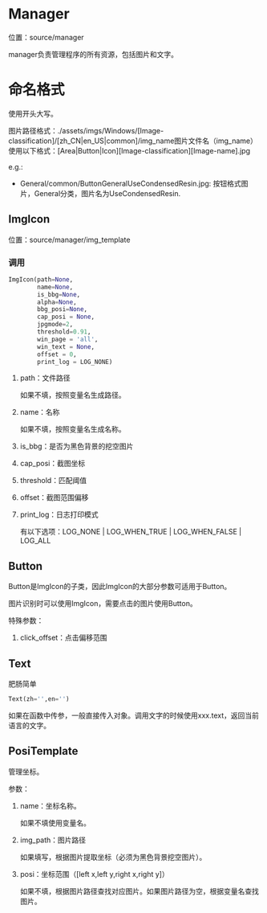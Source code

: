 # Manager

位置：source/manager

manager负责管理程序的所有资源，包括图片和文字。

# 命名格式

使用开头大写。

图片路径格式：./assets/imgs/Windows/\[Image-classification\]/\[zh_CN|en_US|common\]/img_name图片文件名（img_name）使用以下格式：\[Area|Button|Icon\]\[Image-classification\]\[Image-name\].jpg

e.g.:

- General/common/ButtonGeneralUseCondensedResin.jpg: 按钮格式图片，General分类，图片名为UseCondensedResin.

## ImgIcon

位置：source/manager/img_template

### 调用

```python
ImgIcon(path=None,
        name=None,
        is_bbg=None,
        alpha=None,
        bbg_posi=None,
        cap_posi = None,
        jpgmode=2,
        threshold=0.91,
        win_page = 'all',
        win_text = None,
        offset = 0,
        print_log = LOG_NONE)
```

1. path：文件路径

   如果不填，按照变量名生成路径。

2. name：名称

   如果不填，按照变量名生成名称。

3. is_bbg：是否为黑色背景的挖空图片

4. cap_posi：截图坐标

5. threshold：匹配阈值

6. offset：截图范围偏移

7. print_log：日志打印模式

   有以下选项：LOG_NONE | LOG_WHEN_TRUE | LOG_WHEN_FALSE | LOG_ALL

## Button

Button是ImgIcon的子类，因此ImgIcon的大部分参数可适用于Button。

图片识别时可以使用ImgIcon，需要点击的图片使用Button。

特殊参数：

1. click_offset：点击偏移范围

## Text

肥肠简单

```python
Text(zh='',en='')
```

如果在函数中传参，一般直接传入对象。调用文字的时候使用xxx.text，返回当前语言的文字。

## PosiTemplate

管理坐标。

参数：

1. name：坐标名称。

   如果不填使用变量名。

2. img_path：图片路径

   如果填写，根据图片提取坐标（必须为黑色背景挖空图片）。

3. posi：坐标范围（\[left x,left y,right x,right y\]）

   如果不填，根据图片路径查找对应图片。如果图片路径为空，根据变量名查找图片。
